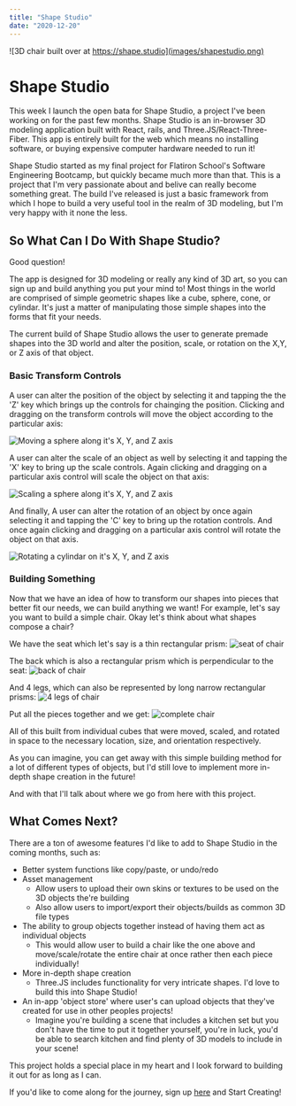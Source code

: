 ```yaml
---
title: "Shape Studio"
date: "2020-12-20"
---
```


![3D chair built over at https://shape.studio](images/shapestudio.png)

# Shape Studio

This week I launch the open bata for Shape Studio, a project I've been working on for the past few months. Shape Studio is an in-browser 3D modeling application built with React, rails, and Three.JS/React-Three-Fiber. This app is entirely built for the web which means no installing software, or buying expensive computer hardware needed to run it!

Shape Studio started as my final project for Flatiron School's Software Engineering Bootcamp, but quickly became much more than that. This is a project that I'm very passionate about and belive can really become something great. The build I've released is just a basic framework from which I hope to build a very useful tool in the realm of 3D modeling, but I'm very happy with it none the less.

## So What Can I Do With Shape Studio?

Good question!

The app is designed for 3D modeling or really any kind of 3D art, so you can sign up and build anything you put your mind to! Most things in the world are comprised of simple geometric shapes like a cube, sphere, cone, or cylindar. It's just a matter of manipulating those simple shapes into the forms that fit your needs.

The current build of Shape Studio allows the user to generate premade shapes into the 3D world and alter the position, scale, or rotation on the X,Y, or Z axis of that object.

### Basic Transform Controls

A user can alter the position of the object by selecting it and tapping the the 'Z' key which brings up the controls for chainging the position. Clicking and dragging on the transform controls will move the object according to the particular axis:

![Moving a sphere along it's X, Y, and Z axis](images/1.gif)

A user can alter the scale of an object as well by selecting it and tapping the 'X' key to bring up the scale controls. Again clicking and dragging on a particular axis control will scale the object on that axis:

![Scaling a sphere along it's X, Y, and Z axis](images/2.gif)

And finally, A user can alter the rotation of an object by once again selecting it and tapping the 'C' key to bring up the rotation controls. And once again clicking and dragging on a particular axis control will rotate the object on that axis.

![Rotating a cylindar on it's X, Y, and Z axis](images/3.gif)

### Building Something

Now that we have an idea of how to transform our shapes into pieces that better fit our needs, we can build anything we want! For example, let's say you want to build a simple chair. Okay let's think about what shapes compose a chair?

We have the seat which let's say is a thin rectangular prism:
![seat of chair](images/1.png)

The back which is also a rectangular prism which is perpendicular to the seat:
![back of chair](images/2.png)

And 4 legs, which can also be represented by long narrow rectangular prisms:
![4 legs of chair](images/3.png)

Put all the pieces together and we get:
![complete chair](images/4.png)

All of this built from individual cubes that were moved, scaled, and rotated in space to the necessary location, size, and orientation respectively.

As you can imagine, you can get away with this simple building method for a lot of different types of objects, but I'd still love to implement more in-depth shape creation in the future!

And with that I'll talk about where we go from here with this project.

## What Comes Next?

There are a ton of awesome features I'd like to add to Shape Studio in the coming months, such as:

- Better system functions like copy/paste, or undo/redo
- Asset management
  - Allow users to upload their own skins or textures to be used on the 3D objects the're building
  - Also allow users to import/export their objects/builds as common 3D file types
- The ability to group objects together instead of having them act as individual objects
  - This would allow user to build a chair like the one above and move/scale/rotate the entire chair at once rather then each piece individually!
- More in-depth shape creation
  - Three.JS includes functionality for very intricate shapes. I'd love to build this into Shape Studio!
- An in-app 'object store' where user's can upload objects that they've created for use in other peoples projects!
  - Imagine you're building a scene that includes a kitchen set but you don't have the time to put it together yourself, you're in luck, you'd be able to search kitchen and find plenty of 3D models to include in your scene!

This project holds a special place in my heart and I look forward to building it out for as long as I can.

If you'd like to come along for the journey, sign up [here](https://shape.studio) and Start Creating!
